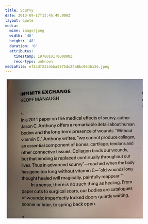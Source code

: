 ```yaml
---
title: Scurvy
date: 2013-09-17T13:46:49.000Z
layout: quote
media:
  mime: image/jpeg
  width: '48'
  height: '48'
  duration: '0'
  attributes:
    timestamp: 19700101T000000Z
    reco-type: unknown
mediaFile: ef2adf235dbba3975dc24a8bc06db136.jpeg
---
```

![ef2adf235dbba3975dc24a8bc06db136.jpeg](/images/quotes/scurvy.png)
